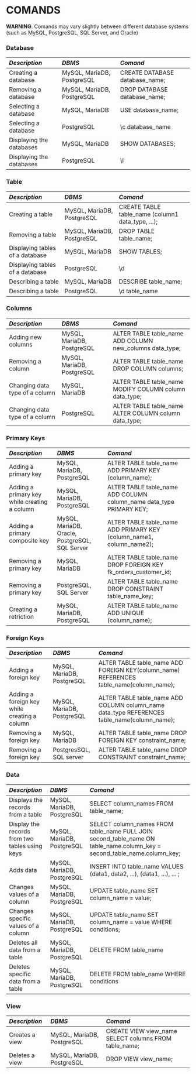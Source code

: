 # COMANDS
**WARNING**: Comands may vary slightly between different database systems (such as MySQL, PostgreSQL, SQL Server, and Oracle)


### Database
| *Description* | *DBMS* | *Comand* |
|:------|:------|:------|
| Creating a database | MySQL, MariaDB, PostgreSQL | CREATE DATABASE database_name; |
| Removing a database | MySQL, MariaDB, PostgreSQL | DROP DATABASE database_name;|
| Selecting a database | MySQL, MariaDB | USE database_name; |
| Selecting a database | PostgreSQL | \c database_name |
| Displaying the databases | MySQL, MariaDB | SHOW DATABASES; |
| Displaying the databases | PostgreSQL | \l |


### Table
| *Description* | *DBMS* | *Comand* |
|:------|:------|:------|
| Creating a table | MySQL, MariaDB, PostgreSQL | CREATE TABLE table_name (column1 data_type, ...); |
| Removing a table | MySQL, MariaDB, PostgreSQL | DROP TABLE table_name; |
| Displaying tables of a database | MySQL, MariaDB | SHOW TABLES; |
| Displaying tables of a database | PostgreSQL | \d |
| Describing a table | MySQL, MariaDB | DESCRIBE table_name; |
| Describing a table | PostgreSQL | \d table_name |


### Columns
| *Description* | *DBMS* | *Comand* |
|:------|:------|:------|
| Adding new columns | MySQL, MariaDB, PostgreSQL | ALTER TABLE table_name ADD COLUMN new_columns data_type; |
| Removing a column | MySQL, MariaDB, PostgreSQL | ALTER TABLE table_name DROP COLUMN columns; |
| Changing data type of a column | MySQL, MariaDB | ALTER TABLE table_name MODIFY COLUMN column data_type; |
| Changing data type of a column | PostgreSQL | ALTER TABLE table_name ALTER COLUMN column data_type; |


### Primary Keys
| *Description* | *DBMS* | *Comand* |
|:------|:------|:------|
| Adding a primary key | MySQL, MariaDB, PostgreSQL | ALTER TABLE table_name ADD PRIMARY KEY (column_name); |
| Adding a primary key while creating a column| MySQL, MariaDB, PostgreSQL | ALTER TABLE table_name ADD COLUMN column_name data_type PRIMARY KEY; |
| Adding a primary composite key |  MySQL, MariaDB, Oracle, PostgreSQL, SQL Server | ALTER TABLE table_name ADD PRIMARY KEY (column_name1, column_name2); |
| Removing a primary key | MySQL, MariaDB | ALTER TABLE table_name DROP FOREIGN KEY fk_orders_customer_id; |
| Removing a primary key | PostgreSQL, SQL Server | ALTER TABLE table_name DROP CONSTRAINT table_name_key; |
| Creating a retriction | MySQL, MariaDB, PostgreSQL | ALTER TABLE table_name ADD UNIQUE (column_name); |


### Foreign Keys
| *Description* | *DBMS* | *Comand* |
|:------|:------|:------|
| Adding a foreign key | MySQL, MariaDB, PostgreSQL | ALTER TABLE table_name ADD FOREIGN KEY(column_name) REFERENCES table_name(column_name); |
| Adding a foreign key while creating a column | MySQL, MariaDB, PostgreSQL | ALTER TABLE table_name ADD COLUMN column_name data_type REFERENCES table_name(column_name); |
| Removing a foreign key| MySQL, MariaDB | ALTER TABLE table_name DROP FOREIGN KEY constraint_name; |
| Removing a foreign key| PostgresSQL, SQL server | ALTER TABLE table_name DROP CONSTRAINT constraint_name; |


### Data
| *Description* | *DBMS* | *Comand* |
|:------|:------|:------|
| Displays the records from a table | MySQL, MariaDB, PostgreSQL | SELECT column_names FROM table_name; |                 
| Display the records from two tables using keys | MySQL, MariaDB, PostgreSQL | SELECT column_names FROM table_name FULL JOIN second_table_name ON table_name.column_key = second_table_name.column_key; |
| Adds data | MySQL, MariaDB, PostgreSQL | INSERT INTO table_name VALUES (data1, data2, ...), (data1, ...), ... ; |
| Changes values of a column | MySQL, MariaDB, PostgreSQL | UPDATE table_name SET column_name = value; |
| Changes specific values of a column | MySQL, MariaDB, PostgreSQL | UPDATE table_name SET column_name = value WHERE conditions; |
| Deletes all data from a table | MySQL, MariaDB, PostgreSQL | DELETE FROM table_name |
| Deletes specific data from a table | MySQL, MariaDB, PostgreSQL | DELETE FROM table_name WHERE conditions |


### View
| *Description* | *DBMS* | *Comand* |
|:------|:------|:------|
| Creates a view | MySQL, MariaDB, PostgreSQL | CREATE VIEW view_name SELECT columns FROM table_name; |
| Deletes a view | MySQL, MariaDB, PostgreSQL | DROP VIEW view_name; |
